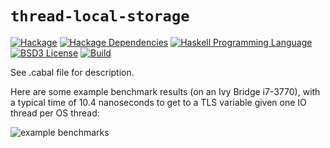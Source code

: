 # `thread-local-storage`
[![Hackage](https://img.shields.io/hackage/v/thread-local-storage.svg)][Hackage: thread-local-storage]
[![Hackage Dependencies](https://img.shields.io/hackage-deps/v/thread-local-storage.svg)](http://packdeps.haskellers.com/reverse/thread-local-storage)
[![Haskell Programming Language](https://img.shields.io/badge/language-Haskell-blue.svg)][Haskell.org]
[![BSD3 License](http://img.shields.io/badge/license-BSD3-brightgreen.svg)][tl;dr Legal: BSD3]
[![Build](https://img.shields.io/travis/rrnewton/thread-local-storage.svg)](https://travis-ci.org/rrnewton/thread-local-storage)

[Hackage: thread-local-storage]:
  http://hackage.haskell.org/package/thread-local-storage
  "thread-local-storage package on Hackage"
[Haskell.org]:
  http://www.haskell.org
  "The Haskell Programming Language"
[tl;dr Legal: BSD3]:
  https://tldrlegal.com/license/bsd-3-clause-license-%28revised%29
  "BSD 3-Clause License (Revised)"

See .cabal file for description.

Here are some example benchmark results (on an Ivy Bridge i7-3770), with a typical time of 10.4 nanoseconds to get to a TLS variable given one IO thread per OS thread:

![example benchmarks](https://raw.githubusercontent.com/rrnewton/thread-local-storage/master/bench/example_results.png)
